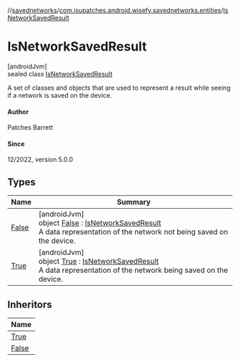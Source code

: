 //[savednetworks](../../../index.md)/[com.isupatches.android.wisefy.savednetworks.entities](../index.md)/[IsNetworkSavedResult](index.md)

# IsNetworkSavedResult

[androidJvm]\
sealed class [IsNetworkSavedResult](index.md)

A set of classes and objects that are used to represent a result while seeing if a network is saved on the device.

#### Author

Patches Barrett

#### Since

12/2022, version 5.0.0

## Types

| Name | Summary |
|---|---|
| [False](-false/index.md) | [androidJvm]<br>object [False](-false/index.md) : [IsNetworkSavedResult](index.md)<br>A data representation of the network not being saved on the device. |
| [True](-true/index.md) | [androidJvm]<br>object [True](-true/index.md) : [IsNetworkSavedResult](index.md)<br>A data representation of the network being saved on the device. |

## Inheritors

| Name |
|---|
| [True](-true/index.md) |
| [False](-false/index.md) |
